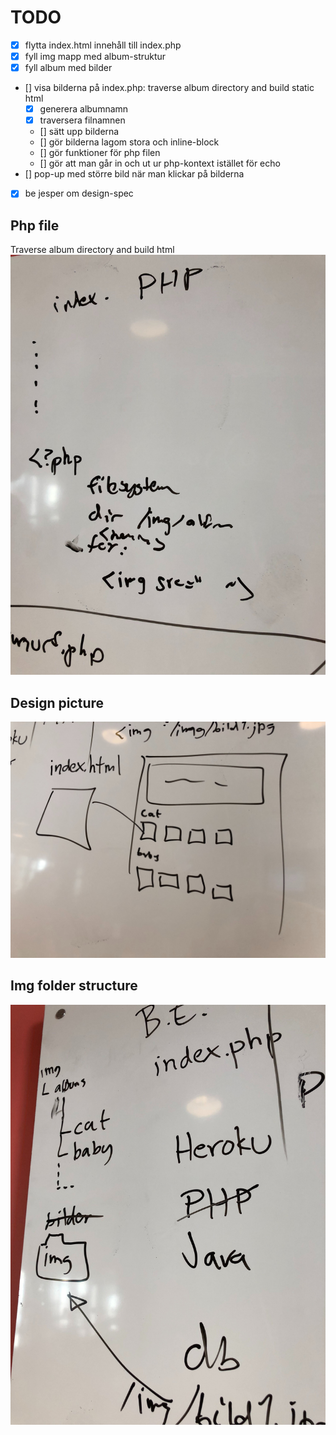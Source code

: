# TODO

- [x] flytta index.html innehåll till index.php
- [x] fyll img mapp med album-struktur
- [x] fyll album med bilder
- [] visa bilderna på index.php: traverse album directory and build static html
  - [x] generera albumnamn
  - [x] traversera filnamnen
  - [] sätt upp bilderna
  - [] gör bilderna lagom stora och inline-block
  - [] gör funktioner för php filen
  - [] gör att man går in och ut ur php-kontext istället för echo
- [] pop-up med större bild när man klickar på bilderna
- [x] be jesper om design-spec

## Php file
Traverse album directory and build html
![](/resources/img/todo-3.jpg)

## Design picture
![design](/resources/img/todo-2.jpg)

## Img folder structure
![](/resources/img/todo-1.jpg)
